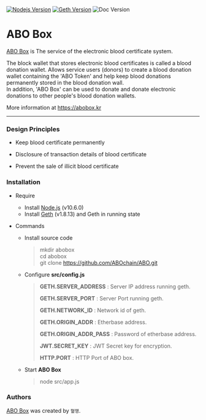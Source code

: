 [![Nodejs Version](https://img.shields.io/badge/Node.js-v10.6.0-blue.svg)](https://nodejs.org/dist/v10.6.0/docs/api/)
[![Geth Version](https://img.shields.io/badge/geth-v1.8.13-blue.svg)](https://github.com/ethereum/go-ethereum/wiki/geth)
![Doc Version](https://img.shields.io/badge/docs-latest-brightgreen.svg)
  
  
ABO Box
===========

[ABO Box](https://abobox.kr) is The service of the electronic blood certificate system.  
  
The block wallet that stores electronic blood certificates is called a blood donation wallet.
Allows service users (donors) to create a blood donation wallet containing the 'ABO Token' and help keep blood donations permanently stored in the blood donation wall.  
In addition, 'ABO Box' can be used to donate and donate electronic donations to other people's blood donation wallets.  
  
More information at https://abobox.kr  

-----  

### Design Principles

* Keep blood certificate permanently

* Disclosure of transaction details of blood certificate

* Prevent the sale of illicit blood certificate

### Installation

* Require  
    * Install [Node.js](https://nodejs.org/en/download/releases/) (v10.6.0)
    * Install [Geth](https://github.com/ethereum/go-ethereum/wiki/geth>) (v1.8.13) and Geth in running state

* Commands
    * Install source code  
        > mkdir abobox  
        > cd abobox  
        > git clone https://github.com/ABOchain/ABO.git  

    * Configure __src/config.js__
        >  
        > __GETH.SERVER_ADDRESS__ : Server IP address running geth.  
        >  
        > __GETH.SERVER_PORT__ : Server Port running geth.  
        >  
        > __GETH.NETWORK_ID__ : Network id of geth.  
        >  
        > __GETH.ORIGIN_ADDR__ : Etherbase address.  
        >  
        > __GETH.ORIGIN_ADDR_PASS__ : Password of etherbase address.  
        >  
        >  
        > __JWT.SECRET_KEY__ : JWT Secret key for encryption.  
        >  
        >
        > __HTTP.PORT__ : HTTP Port of ABO box.  

    * Start __ABO Box__
        > node src/app.js

### Authors

[ABO Box](https://abobox.kr) was created by `혈맹`.
